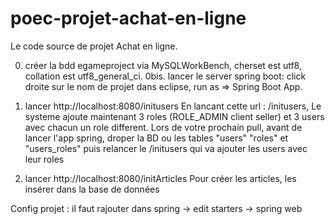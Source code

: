 # poec-projet-achat-en-ligne
Le code source de projet Achat en ligne. 

0. créer la bdd egameproject via MySQLWorkBench, cherset est utf8, collation est utf8_general_ci.
0bis. lancer le server spring boot: click droite sur le nom de projet dans eclipse, run as => Spring Boot App.

1. lancer http://localhost:8080/initusers
En lancant cette url : /initusers, Le systeme ajoute maintenant 3 roles (ROLE_ADMIN client seller) et 3 users avec chacun un role different. Lors de votre prochain pull, avant de lancer l'app spring, droper la BD ou les tables "users" "roles" et "users_roles" puis relancer le /initusers qui va ajouter les users avec leur roles
2. lancer http://localhost:8080/initArticles
Pour créer les articles, les insérer dans la base de données


Config projet : il faut rajouter dans spring -> edit starters -> spring web
